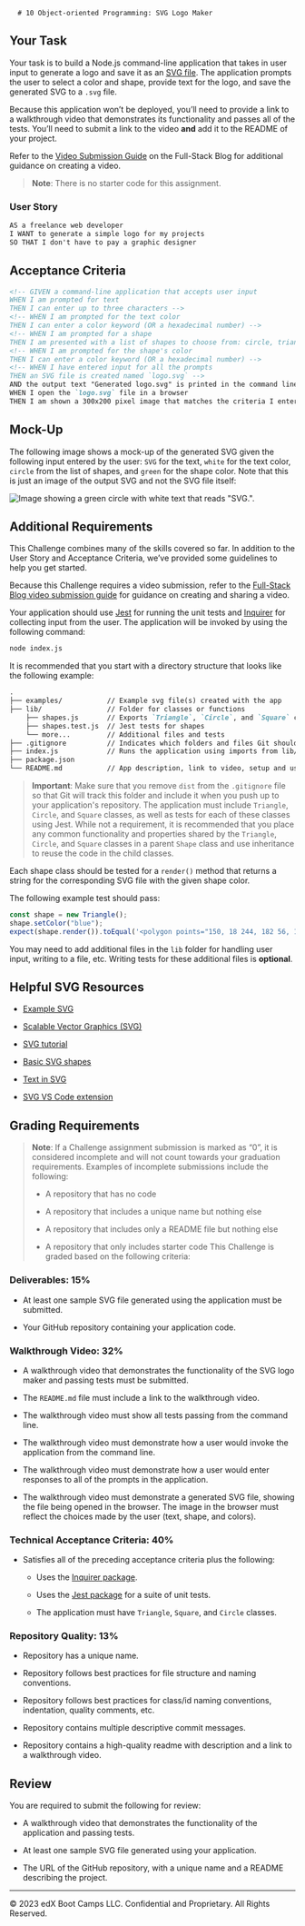       # 10 Object-oriented Programming: SVG Logo Maker

## Your Task

Your task is to build a Node.js command-line application that takes in user input to generate a logo and save it as an [SVG file](https://en.wikipedia.org/wiki/Scalable_Vector_Graphics). The application prompts the user to select a color and shape, provide text for the logo, and save the generated SVG to a `.svg` file.

Because this application won’t be deployed, you’ll need to provide a link to a walkthrough video that demonstrates its functionality and passes all of the tests. You’ll need to submit a link to the video **and** add it to the README of your project.

Refer to the [Video Submission Guide](https://coding-boot-camp.github.io/full-stack/computer-literacy/video-submission-guide) on the Full-Stack Blog for additional guidance on creating a video.

> **Note**: There is no starter code for this assignment.
### User Story

```md
AS a freelance web developer
I WANT to generate a simple logo for my projects
SO THAT I don't have to pay a graphic designer
```

## Acceptance Criteria

```md
<!-- GIVEN a command-line application that accepts user input
WHEN I am prompted for text
THEN I can enter up to three characters -->
<!-- WHEN I am prompted for the text color
THEN I can enter a color keyword (OR a hexadecimal number) -->
<!-- WHEN I am prompted for a shape
THEN I am presented with a list of shapes to choose from: circle, triangle, and square -->
<!-- WHEN I am prompted for the shape's color
THEN I can enter a color keyword (OR a hexadecimal number) -->
<!-- WHEN I have entered input for all the prompts
THEN an SVG file is created named `logo.svg` -->
AND the output text "Generated logo.svg" is printed in the command line
WHEN I open the `logo.svg` file in a browser
THEN I am shown a 300x200 pixel image that matches the criteria I entered
```

## Mock-Up

The following image shows a mock-up of the generated SVG given the following input entered by the user: `SVG` for the text, `white` for the text color, `circle` from the list of shapes, and `green` for the shape color. Note that this is just an image of the output SVG and not the SVG file itself:

![Image showing a green circle with white text that reads "SVG.".](./Images/10-oop-homework-demo.png)

## Additional Requirements

This Challenge combines many of the skills covered so far. In addition to the User Story and Acceptance Criteria, we’ve provided some guidelines to help you get started.

Because this Challenge requires a video submission, refer to the [Full-Stack Blog video submission guide](https://coding-boot-camp.github.io/full-stack/computer-literacy/video-submission-guide) for guidance on creating and sharing a video.

Your application should use [Jest](https://www.npmjs.com/package/jest) for running the unit tests and [Inquirer](https://www.npmjs.com/package/inquirer/v/8.2.4) for collecting input from the user. The application will be invoked by using the following command:

```bash
node index.js
```

It is recommended that you start with a directory structure that looks like the following example:

```md
.  
├── examples/           // Example svg file(s) created with the app
├── lib/                // Folder for classes or functions
    ├── shapes.js       // Exports `Triangle`, `Circle`, and `Square` classes
    ├── shapes.test.js  // Jest tests for shapes
    └── more...         // Additional files and tests
├── .gitignore          // Indicates which folders and files Git should ignore
├── index.js            // Runs the application using imports from lib/
├── package.json
└── README.md           // App description, link to video, setup and usage instructions           
```

> **Important**: Make sure that you remove `dist` from the `.gitignore` file so that Git will track this folder and include it when you push up to your application's repository.
The application must include `Triangle`, `Circle`, and `Square` classes, as well as tests for each of these classes using Jest. While not a requirement, it is recommended that you place any common functionality and properties shared by the `Triangle`, `Circle`, and `Square` classes in a parent `Shape` class and use inheritance to reuse the code in the child classes.

Each shape class should be tested for a `render()` method that returns a string for the corresponding SVG file with the given shape color.

The following example test should pass:

```js
const shape = new Triangle();
shape.setColor("blue");
expect(shape.render()).toEqual('<polygon points="150, 18 244, 182 56, 182" fill="blue" />');
```

You may need to add additional files in the `lib` folder for handling user input, writing to a file, etc. Writing tests for these additional files is **optional**.

## Helpful SVG Resources

* [Example SVG](https://static.fullstack-bootcamp.com/fullstack-ground/module-10/circle.svg)

* [Scalable Vector Graphics (SVG)](https://en.wikipedia.org/wiki/Scalable_Vector_Graphics)

* [SVG tutorial](https://developer.mozilla.org/en-US/docs/Web/SVG/Tutorial)

* [Basic SVG shapes](https://developer.mozilla.org/en-US/docs/Web/SVG/Tutorial/Basic_Shapes)

* [Text in SVG](https://developer.mozilla.org/en-US/docs/Web/SVG/Tutorial/Texts)

* [SVG VS Code extension](https://marketplace.visualstudio.com/items?itemName=jock.svg)

## Grading Requirements

> **Note**: If a Challenge assignment submission is marked as “0”, it is considered incomplete and will not count towards your graduation requirements. Examples of incomplete submissions include the following:
>
> * A repository that has no code
>
> * A repository that includes a unique name but nothing else
>
> * A repository that includes only a README file but nothing else
>
> * A repository that only includes starter code
This Challenge is graded based on the following criteria:

### Deliverables: 15%

* At least one sample SVG file generated using the application must be submitted.

* Your GitHub repository containing your application code.

### Walkthrough Video: 32%

* A walkthrough video that demonstrates the functionality of the SVG logo maker and passing tests must be submitted.

* The `README.md` file must include a link to the walkthrough video.

* The walkthrough video must show all tests passing from the command line.

* The walkthrough video must demonstrate how a user would invoke the application from the command line.

* The walkthrough video must demonstrate how a user would enter responses to all of the prompts in the application.

* The walkthrough video must demonstrate a generated SVG file, showing the file being opened in the browser. The image in the browser must reflect the choices made by the user (text, shape, and colors).

### Technical Acceptance Criteria: 40%

* Satisfies all of the preceding acceptance criteria plus the following:

  * Uses the [Inquirer package](https://www.npmjs.com/package/inquirer/v/8.2.4).

  * Uses the [Jest package](https://www.npmjs.com/package/jest) for a suite of unit tests.

  * The application must have `Triangle`, `Square`, and `Circle` classes.

### Repository Quality: 13%

* Repository has a unique name.

* Repository follows best practices for file structure and naming conventions.

* Repository follows best practices for class/id naming conventions, indentation, quality comments, etc.

* Repository contains multiple descriptive commit messages.

* Repository contains a high-quality readme with description and a link to a walkthrough video.

## Review

You are required to submit the following for review:

* A walkthrough video that demonstrates the functionality of the application and passing tests.

* At least one sample SVG file generated using your application.

* The URL of the GitHub repository, with a unique name and a README describing the project.

---
© 2023 edX Boot Camps LLC. Confidential and Proprietary. All Rights Reserved.
